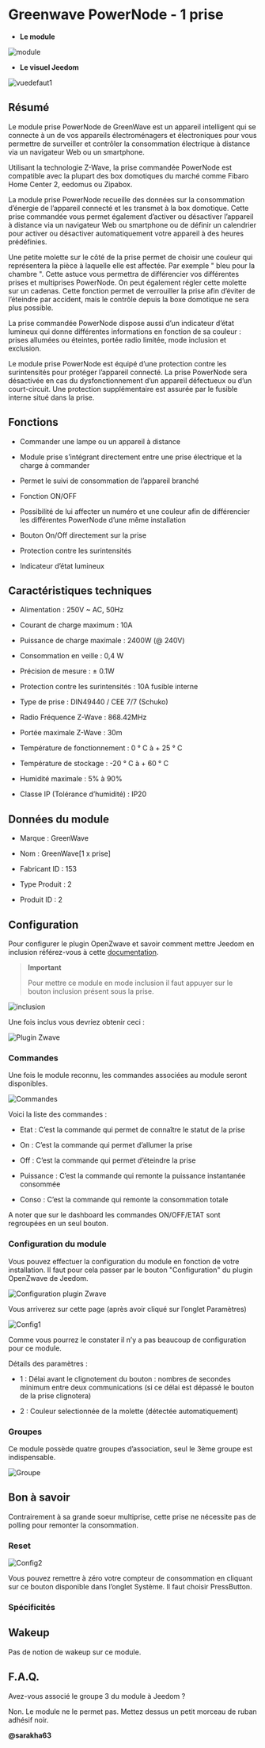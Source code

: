 Greenwave PowerNode - 1 prise 
=============================



-   **Le module**



![module](images/greenwave.Powernode1/module.jpg)



-   **Le visuel Jeedom**



![vuedefaut1](images/greenwave.Powernode1/vuedefaut1.jpg)



Résumé 
------



Le module prise PowerNode de GreenWave est un appareil intelligent qui
se connecte à un de vos appareils électroménagers et électroniques pour
vous permettre de surveiller et contrôler la consommation électrique à
distance via un navigateur Web ou un smartphone.

Utilisant la technologie Z-Wave, la prise commandée PowerNode est
compatible avec la plupart des box domotiques du marché comme Fibaro
Home Center 2, eedomus ou Zipabox.

La module prise PowerNode recueille des données sur la consommation
d’énergie de l’appareil connecté et les transmet à la box domotique.
Cette prise commandée vous permet également d’activer ou désactiver
l’appareil à distance via un navigateur Web ou smartphone ou de définir
un calendrier pour activer ou désactiver automatiquement votre appareil
à des heures prédéfinies.

Une petite molette sur le côté de la prise permet de choisir une couleur
qui représentera la pièce à laquelle elle est affectée. Par exemple "
bleu pour la chambre ". Cette astuce vous permettra de différencier vos
différentes prises et multiprises PowerNode. On peut également régler
cette molette sur un cadenas. Cette fonction permet de verrouiller la
prise afin d’éviter de l’éteindre par accident, mais le contrôle depuis
la boxe domotique ne sera plus possible.

La prise commandée PowerNode dispose aussi d’un indicateur d’état
lumineux qui donne différentes informations en fonction de sa couleur :
prises allumées ou éteintes, portée radio limitée, mode inclusion et
exclusion.

Le module prise PowerNode est équipé d’une protection contre les
surintensités pour protéger l’appareil connecté. La prise PowerNode sera
désactivée en cas du dysfonctionnement d’un appareil défectueux ou d’un
court-circuit. Une protection supplémentaire est assurée par le fusible
interne situé dans la prise.



Fonctions 
---------



-   Commander une lampe ou un appareil à distance

-   Module prise s’intégrant directement entre une prise électrique et
    la charge à commander

-   Permet le suivi de consommation de l’appareil branché

-   Fonction ON/OFF

-   Possibilité de lui affecter un numéro et une couleur afin de
    différencier les différentes PowerNode d’une même installation

-   Bouton On/Off directement sur la prise

-   Protection contre les surintensités

-   Indicateur d’état lumineux



Caractéristiques techniques 
---------------------------



-   Alimentation : 250V \~ AC, 50Hz

-   Courant de charge maximum : 10A

-   Puissance de charge maximale : 2400W (@ 240V)

-   Consommation en veille : 0,4 W

-   Précision de mesure : ± 0.1W

-   Protection contre les surintensités : 10A fusible interne

-   Type de prise : DIN49440 / CEE 7/7 (Schuko)

-   Radio Fréquence Z-Wave : 868.42MHz

-   Portée maximale Z-Wave : 30m

-   Température de fonctionnement : 0 ° C à + 25 ° C

-   Température de stockage : -20 ° C à + 60 ° C

-   Humidité maximale : 5% à 90%

-   Classe IP (Tolérance d’humidité) : IP20



Données du module 
-----------------



-   Marque : GreenWave

-   Nom : GreenWave\[1 x prise\]

-   Fabricant ID : 153

-   Type Produit : 2

-   Produit ID : 2



Configuration 
-------------



Pour configurer le plugin OpenZwave et savoir comment mettre Jeedom en
inclusion référez-vous à cette
[documentation](https://doc.jeedom.com/fr_FR/plugins/automation%20protocol/openzwave/).



> **Important**
>
> Pour mettre ce module en mode inclusion il faut appuyer sur le bouton
> inclusion présent sous la prise.



![inclusion](images/greenwave.Powernode1/inclusion.jpg)



Une fois inclus vous devriez obtenir ceci :



![Plugin Zwave](images/greenwave.Powernode1/information.jpg)



### Commandes 



Une fois le module reconnu, les commandes associées au module seront
disponibles.



![Commandes](images/greenwave.Powernode1/commandes.jpg)



Voici la liste des commandes :



-   Etat : C’est la commande qui permet de connaître le statut de la
    prise

-   On : C’est la commande qui permet d’allumer la prise

-   Off : C’est la commande qui permet d’éteindre la prise

-   Puissance : C’est la commande qui remonte la puissance instantanée
    consommée

-   Conso : C’est la commande qui remonte la consommation totale



A noter que sur le dashboard les commandes ON/OFF/ETAT sont regroupées
en un seul bouton.



### Configuration du module 



Vous pouvez effectuer la configuration du module en fonction de votre
installation. Il faut pour cela passer par le bouton "Configuration" du
plugin OpenZwave de Jeedom.



![Configuration plugin Zwave](images/plugin/bouton_configuration.jpg)



Vous arriverez sur cette page (après avoir cliqué sur l’onglet
Paramètres)



![Config1](images/greenwave.Powernode1/config1.jpg)



Comme vous pourrez le constater il n’y a pas beaucoup de configuration
pour ce module.



Détails des paramètres :



-   1 : Délai avant le clignotement du bouton : nombres de secondes
    minimum entre deux communications (si ce délai est dépassé le bouton
    de la prise clignotera)

-   2 : Couleur selectionnée de la molette (détectée automatiquement)



### Groupes 



Ce module possède quatre groupes d’association, seul le 3ème groupe est
indispensable.



![Groupe](images/greenwave.Powernode1/groupe.jpg)



Bon à savoir 
------------



Contrairement à sa grande soeur multiprise, cette prise ne nécessite pas
de polling pour remonter la consommation.



### Reset 



![Config2](images/greenwave.Powernode1/config2.jpg)



Vous pouvez remettre à zéro votre compteur de consommation en cliquant
sur ce bouton disponible dans l’onglet Système. Il faut choisir
PressButton.



### Spécificités 



Wakeup 
------



Pas de notion de wakeup sur ce module.



F.A.Q. 
------



Avez-vous associé le groupe 3 du module à Jeedom ?



Non. Le module ne le permet pas. Mettez dessus un petit morceau de ruban
adhésif noir.



**@sarakha63**
